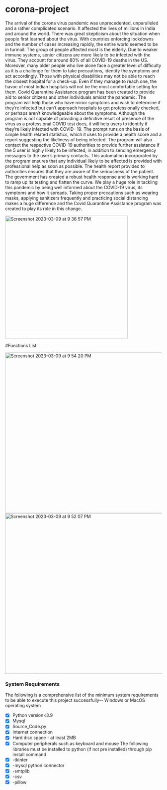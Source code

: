 # corona-project
The arrival of the corona virus pandemic was unprecedented, unparalleled and a rather complicated scenario. It affected the lives of millions in India and around the world. There was great skepticism about the situation when people first learned about the virus. With countries enforcing lockdowns and the number of cases increasing rapidly, the entire world seemed to be in turmoil. The group of people affected most is the elderly. Due to weaker immune systems, senior citizens are more likely to be infected with the virus. They account for around 80% of all COVID-19 deaths in the US.
Moreover, many older people who live alone face a greater level of difficulty as it is a challenge for them to take precautions, identify the symptoms and act accordingly. Those with physical disabilities may not be able to reach the closest hospital for a check-up. Even if they manage to reach one, the havoc of most Indian hospitals will not be the most comfortable setting for them.
Covid Quarantine Assistance program has been created to provide aid to senior citizens and other individuals amidst the pandemic. The program will help those who have minor symptoms and wish to determine if they’re infected but can’t approach hospitals to get professionally checked, or perhaps aren’t knowledgeable about the symptoms. Although the program is not capable of providing a definitive result of presence of the virus as a professional COVID test does, it will help users to identify if they’re likely infected with COVID- 19.
The prompt runs on the basis of simple health related statistics, which it uses to provide a health score and a report suggesting the likeliness of being infected. The program will also contact the respective COVID-19 authorities to provide further assistance if the
 5
user is highly likely to be infected, in addition to sending emergency messages to the user’s primary contacts.
This automation incorporated by the program ensures that any individual likely to be affected is provided with professional help as soon as possible. The health report provided to authorities ensures that they are aware of the seriousness of the patient.
The government has created a robust health response and is working hard to ramp up its testing and flatten the curve. We play a huge role in tackling this pandemic by being well informed about the COVID-19 virus, its symptoms and how it spreads. Taking proper precautions such as wearing masks, applying sanitizers frequently and practicing social distancing makes a huge difference and the Covid Quarantine Assistance program was created to play its role in this change.





<img width="394" alt="Screenshot 2023-03-09 at 9 36 57 PM" src="https://user-images.githubusercontent.com/70438869/224083016-294ee78d-b74b-423f-8f4c-ea893c224860.png">



#Functions List

<img width="515" alt="Screenshot 2023-03-09 at 9 54 20 PM" src="https://user-images.githubusercontent.com/70438869/224087407-c75e5f59-1dd2-476f-a600-6e14f1a4e98b.png">

<img width="515" alt="Screenshot 2023-03-09 at 9 52 07 PM" src="https://user-images.githubusercontent.com/70438869/224086835-e5d37d6b-8988-4f21-ac84-d9b34b3e1216.png">


### System Requirements
The following is a comprehensive list of the minimum system requirements to be able to execute this project successfully--
Windows or MacOS operating system
- [x] Python version<3.9
- [x] Mysql 
- [x] Source_Code.py
- [x] Internet connection
- [x] Hard disc space - at least 2MB
- [x] Computer peripherals such as keyboard and mouse
      The following libraries must be installed to python (if not pre installed) through 
      pip install command
- [x] -tkinter
- [x] -mysql python connector
- [x] -smtplib
- [x] -csv
- [x] -pillow
